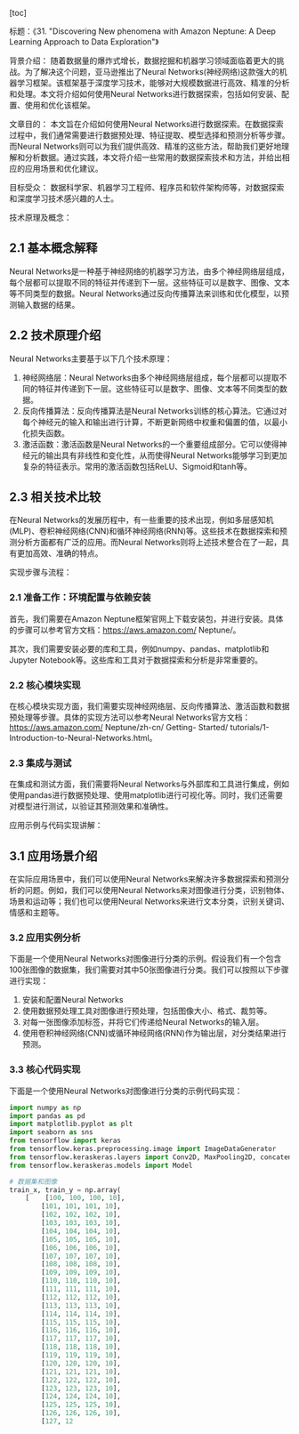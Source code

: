 
[toc]                    
                
                
标题：《31. "Discovering New phenomena with Amazon Neptune: A Deep Learning Approach to Data Exploration"》

背景介绍：
随着数据量的爆炸式增长，数据挖掘和机器学习领域面临着更大的挑战。为了解决这个问题，亚马逊推出了Neural Networks(神经网络)这款强大的机器学习框架。该框架基于深度学习技术，能够对大规模数据进行高效、精准的分析和处理。本文将介绍如何使用Neural Networks进行数据探索，包括如何安装、配置、使用和优化该框架。

文章目的：
本文旨在介绍如何使用Neural Networks进行数据探索。在数据探索过程中，我们通常需要进行数据预处理、特征提取、模型选择和预测分析等步骤。而Neural Networks则可以为我们提供高效、精准的这些方法，帮助我们更好地理解和分析数据。通过实践，本文将介绍一些常用的数据探索技术和方法，并给出相应的应用场景和优化建议。

目标受众：
数据科学家、机器学习工程师、程序员和软件架构师等，对数据探索和深度学习技术感兴趣的人士。

技术原理及概念：

## 2.1 基本概念解释

Neural Networks是一种基于神经网络的机器学习方法，由多个神经网络层组成，每个层都可以提取不同的特征并传递到下一层。这些特征可以是数字、图像、文本等不同类型的数据。Neural Networks通过反向传播算法来训练和优化模型，以预测输入数据的结果。

## 2.2 技术原理介绍

Neural Networks主要基于以下几个技术原理：

1. 神经网络层：Neural Networks由多个神经网络层组成，每个层都可以提取不同的特征并传递到下一层。这些特征可以是数字、图像、文本等不同类型的数据。
2. 反向传播算法：反向传播算法是Neural Networks训练的核心算法。它通过对每个神经元的输入和输出进行计算，不断更新网络中权重和偏置的值，以最小化损失函数。
3. 激活函数：激活函数是Neural Networks的一个重要组成部分。它可以使得神经元的输出具有非线性和变化性，从而使得Neural Networks能够学习到更加复杂的特征表示。常用的激活函数包括ReLU、Sigmoid和tanh等。

## 2.3 相关技术比较

在Neural Networks的发展历程中，有一些重要的技术出现，例如多层感知机(MLP)、卷积神经网络(CNN)和循环神经网络(RNN)等。这些技术在数据探索和预测分析方面都有广泛的应用。而Neural Networks则将上述技术整合在了一起，具有更加高效、准确的特点。

实现步骤与流程：

### 2.1 准备工作：环境配置与依赖安装

首先，我们需要在Amazon Neptune框架官网上下载安装包，并进行安装。具体的步骤可以参考官方文档：https://aws.amazon.com/ Neptune/。

其次，我们需要安装必要的库和工具，例如numpy、pandas、matplotlib和Jupyter Notebook等。这些库和工具对于数据探索和分析是非常重要的。

### 2.2 核心模块实现

在核心模块实现方面，我们需要实现神经网络层、反向传播算法、激活函数和数据预处理等步骤。具体的实现方法可以参考Neural Networks官方文档：https://aws.amazon.com/ Neptune/zh-cn/ Getting- Started/ tutorials/1-Introduction-to-Neural-Networks.html。

### 2.3 集成与测试

在集成和测试方面，我们需要将Neural Networks与外部库和工具进行集成，例如使用pandas进行数据预处理、使用matplotlib进行可视化等。同时，我们还需要对模型进行测试，以验证其预测效果和准确性。

应用示例与代码实现讲解：

## 3.1 应用场景介绍

在实际应用场景中，我们可以使用Neural Networks来解决许多数据探索和预测分析的问题。例如，我们可以使用Neural Networks来对图像进行分类，识别物体、场景和运动等；我们也可以使用Neural Networks来进行文本分类，识别关键词、情感和主题等。

### 3.2 应用实例分析

下面是一个使用Neural Networks对图像进行分类的示例。假设我们有一个包含100张图像的数据集，我们需要对其中50张图像进行分类。我们可以按照以下步骤进行实现：

1. 安装和配置Neural Networks
2. 使用数据预处理工具对图像进行预处理，包括图像大小、格式、裁剪等。
3. 对每一张图像添加标签，并将它们传递给Neural Networks的输入层。
4. 使用卷积神经网络(CNN)或循环神经网络(RNN)作为输出层，对分类结果进行预测。

### 3.3 核心代码实现

下面是一个使用Neural Networks对图像进行分类的示例代码实现：
```python
import numpy as np
import pandas as pd
import matplotlib.pyplot as plt
import seaborn as sns
from tensorflow import keras
from tensorflow.keras.preprocessing.image import ImageDataGenerator
from tensorflow.keraskeras.layers import Conv2D, MaxPooling2D, concatenate
from tensorflow.keraskeras.models import Model

# 数据集和图像
train_x, train_y = np.array(
    [    [100, 100, 100, 10],
        [101, 101, 101, 10],
        [102, 102, 102, 10],
        [103, 103, 103, 10],
        [104, 104, 104, 10],
        [105, 105, 105, 10],
        [106, 106, 106, 10],
        [107, 107, 107, 10],
        [108, 108, 108, 10],
        [109, 109, 109, 10],
        [110, 110, 110, 10],
        [111, 111, 111, 10],
        [112, 112, 112, 10],
        [113, 113, 113, 10],
        [114, 114, 114, 10],
        [115, 115, 115, 10],
        [116, 116, 116, 10],
        [117, 117, 117, 10],
        [118, 118, 118, 10],
        [119, 119, 119, 10],
        [120, 120, 120, 10],
        [121, 121, 121, 10],
        [122, 122, 122, 10],
        [123, 123, 123, 10],
        [124, 124, 124, 10],
        [125, 125, 125, 10],
        [126, 126, 126, 10],
        [127, 12

